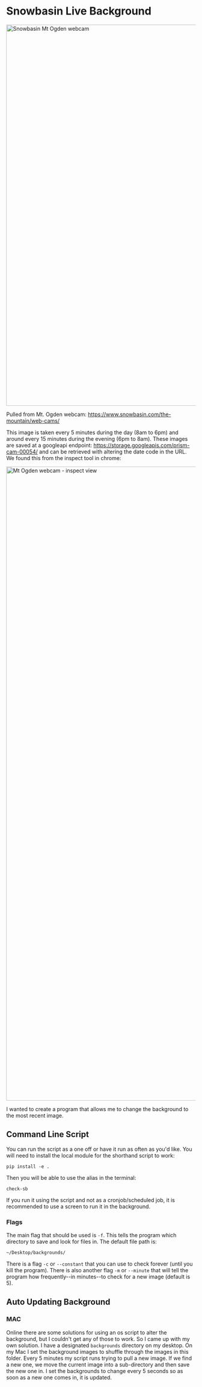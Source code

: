 # Snowbasin Live Background

<img width="1010" alt="Snowbasin Mt Ogden webcam" src="https://github.com/jaceiverson/snowbasin-background-auto-updater/assets/47643209/0851141a-537c-4416-8b85-bcfec7935f33">

Pulled from Mt. Ogden webcam: https://www.snowbasin.com/the-mountain/web-cams/

This image is taken every 5 minutes during the day (8am to 6pm) and around every 15 minutes during the evening (6pm to 8am). These images are saved at a googleapi endpoint: https://storage.googleapis.com/prism-cam-00054/ and can be retrieved with altering the date code in the URL. We found this from the inspect tool in chrome:

<img width="1680" alt="Mt Ogden webcam - inspect view" src="https://github.com/jaceiverson/snowbasin-background-auto-updater/assets/47643209/b7b9a72a-5e91-4697-b2d6-f1b2147e0806">

I wanted to create a program that allows me to change the background to the most recent image.

## Command Line Script

You can run the script as a one off or have it run as often as you'd like. You will need to install the local module for the shorthand script to work:

```
pip install -e .
```

Then you will be able to use the alias in the terminal:

```
check-sb
```

If you run it using the script and not as a cronjob/scheduled job, it is recommended to use a screen to run it in the background.

### Flags

The main flag that should be used is `-f`. This tells the program which directory to save and look for files in. The default file path is:

```
~/Desktop/backgrounds/
```

There is a flag `-c` or `--constant` that you can use to check forever (until you kill the program). There is also another flag `-m` or `--minute` that will tell the program how frequently--in minutes--to check for a new image (default is 5).

## Auto Updating Background

### MAC

Online there are some solutions for using an os script to alter the background, but I couldn't get any of those to work. So I came up with my own solution. I have a designated `backgrounds` directory on my desktop. On my Mac I set the background images to shuffle through the images in this folder. Every 5 minutes my script runs trying to pull a new image. If we find a new one, we move the current image into a sub-directory and then save the new one in. I set the backgrounds to change every 5 seconds so as soon as a new one comes in, it is updated.

